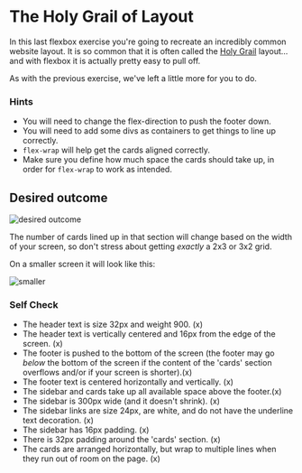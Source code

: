 # The Holy Grail of Layout

In this last flexbox exercise you're going to recreate an incredibly common website layout. It is so common that it is often called the [Holy Grail](https://www.google.com/search?q=holy+grail+layout&tbm=isch&sclient=img) layout... and with flexbox it is actually pretty easy to pull off.

As with the previous exercise, we've left a little more for you to do.

### Hints
- You will need to change the flex-direction to push the footer down.
- You will need to add some divs as containers to get things to line up correctly.
- `flex-wrap` will help get the cards aligned correctly.
-  Make sure you define how much space the cards should take up, in order for `flex-wrap` to work as intended.

## Desired outcome

![desired outcome](./desired-outcome.png)

The number of cards lined up in that section will change based on the width of your screen, so don't stress about getting _exactly_ a 2x3 or 3x2 grid.

On a smaller screen it will look like this:

![smaller](./desired-outcome-smaller.png)

### Self Check
- The header text is size 32px and weight 900. (x)
- The header text is vertically centered and 16px from the edge of the screen. (x)
- The footer is pushed to the bottom of the screen (the footer may go _below_ the bottom of the screen if the content of the 'cards' section overflows and/or if your screen is shorter).(x)
- The footer text is centered horizontally and vertically. (x)
- The sidebar and cards take up all available space above the footer.(x)
- The sidebar is 300px wide (and it doesn't shrink). (x)
- The sidebar links are size 24px, are white, and do not have the underline text decoration. (x)
- The sidebar has 16px padding. (x)
- There is 32px padding around the 'cards' section. (x)
- The cards are arranged horizontally, but wrap to multiple lines when they run out of room on the page. (x)
